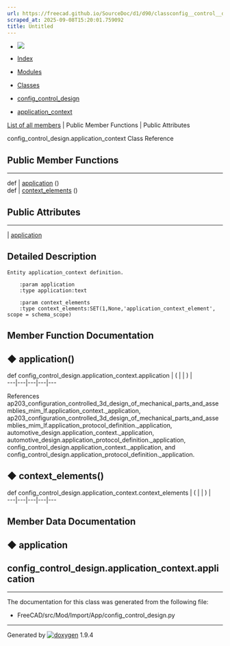 ```yaml
---
url: https://freecad.github.io/SourceDoc/d1/d90/classconfig__control__design_1_1application__context.html
scraped_at: 2025-09-08T15:20:01.759092
title: Untitled
---
```


  * [ ![](https://www.freecad.org/svg/logo-freecad.svg) ](https://freecadweb.org "FreeCAD")
  * [Index](../../index.html "Index")
  * [Modules](../../modules.html "Modules list")
  * [Classes](../../annotated.html "Annotated list")

  * [config_control_design](../../d4/d07/namespaceconfig__control__design.html)
  * [application_context](../../d1/d90/classconfig__control__design_1_1application__context.html)

[List of all members](../../dd/d51/classconfig__control__design_1_1application__context-members.html) | Public Member Functions | Public Attributes

config_control_design.application_context Class Reference

##  Public Member Functions  
  
---  
def | [application](../../d1/d90/classconfig__control__design_1_1application__context.html#a7b8e782c326615863a5bbdf9e67c1ad4) ()  
def | [context_elements](../../d1/d90/classconfig__control__design_1_1application__context.html#a4a34ff8534ace4c9fd3019f87193f02a) ()  
  
##  Public Attributes  
  
---  
|
[application](../../d1/d90/classconfig__control__design_1_1application__context.html#a68bd0b6e328f6dc800301c649298f878)  
  
## Detailed Description

    
    
    Entity application_context definition.
    
        :param application
        :type application:text
    
        :param context_elements
        :type context_elements:SET(1,None,'application_context_element', scope = schema_scope)

## Member Function Documentation

## ◆ application()

def config_control_design.application_context.application  | ( | | ) |   
---|---|---|---|---  
  
References
ap203_configuration_controlled_3d_design_of_mechanical_parts_and_assemblies_mim_lf.application_context._application,
ap203_configuration_controlled_3d_design_of_mechanical_parts_and_assemblies_mim_lf.application_protocol_definition._application,
automotive_design.application_context._application,
automotive_design.application_protocol_definition._application,
config_control_design.application_context._application, and
config_control_design.application_protocol_definition._application.

## ◆ context_elements()

def config_control_design.application_context.context_elements  | ( | | ) |   
---|---|---|---|---  
  
## Member Data Documentation

## ◆ application

config_control_design.application_context.application  
---  
  
* * *

The documentation for this class was generated from the following file:

  * FreeCAD/src/Mod/Import/App/config_control_design.py

* * *

Generated by
[![doxygen](../../doxygen.svg)](https://www.doxygen.org/index.html) 1.9.4

